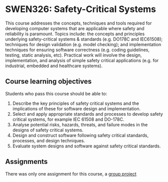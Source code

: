 # SWEN326: Safety-Critical Systems

This course addresses the concepts, techniques and tools required for developing computer systems that are applicable where safety and reliability is paramount. Topics include: the concepts and principles underlying safety-critical systems & standards (e.g. DO178C and IEC61508); techniques for design validation (e.g. model checking); and implementation techniques for ensuring software correctness (e.g. coding guidelines, testing, static analysis, etc). Practical work will involve the design, implementation, and analysis of simple safety critical applications (e.g. for industrial, embedded and healthcare systems).

## Course learning objectives

Students who pass this course should be able to:

1. Describe the key principles of safety critical systems and the implications of these for software design and implementation.
2. Select and apply appropriate standards and processes to develop safety critical systems, for example IEC 61508 and DO-178C.
3. Analyse potential risks, hazards, threats, and failure modes in the designs of safety critical systems.
4. Design and construct software following safety critical standards, processes, and design techniques.
5. Evaluate system designs and software against safety critical standards.

## Assignments

There was only one assignment for this course, a [group project](./avionics-system/README.md)
